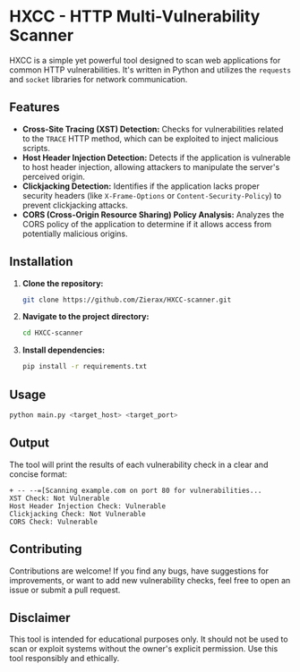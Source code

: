 # HXCC - HTTP Multi-Vulnerability Scanner

HXCC is a simple yet powerful tool designed to scan web applications for common HTTP vulnerabilities. It's written in Python and utilizes the `requests` and `socket` libraries for network communication.

## Features

* **Cross-Site Tracing (XST) Detection:** Checks for vulnerabilities related to the `TRACE` HTTP method, which can be exploited to inject malicious scripts.
* **Host Header Injection Detection:** Detects if the application is vulnerable to host header injection, allowing attackers to manipulate the server's perceived origin.
* **Clickjacking Detection:** Identifies if the application lacks proper security headers (like `X-Frame-Options` or `Content-Security-Policy`) to prevent clickjacking attacks.
* **CORS (Cross-Origin Resource Sharing) Policy Analysis:** Analyzes the CORS policy of the application to determine if it allows access from potentially malicious origins.

## Installation

1. **Clone the repository:**
   ```bash
   git clone https://github.com/Zierax/HXCC-scanner.git
   ```

2. **Navigate to the project directory:**
   ```bash
   cd HXCC-scanner
   ```

3. **Install dependencies:**
   ```bash
   pip install -r requirements.txt
   ```

## Usage
```bash
python main.py <target_host> <target_port>

```
## Output

The tool will print the results of each vulnerability check in a clear and concise format:

```
+ -- --=[Scanning example.com on port 80 for vulnerabilities...
XST Check: Not Vulnerable
Host Header Injection Check: Vulnerable
Clickjacking Check: Not Vulnerable
CORS Check: Vulnerable

```


## Contributing

Contributions are welcome! If you find any bugs, have suggestions for improvements, or want to add new vulnerability checks, feel free to open an issue or submit a pull request.

## Disclaimer

This tool is intended for educational purposes only. It should not be used to scan or exploit systems without the owner's explicit permission. Use this tool responsibly and ethically.
